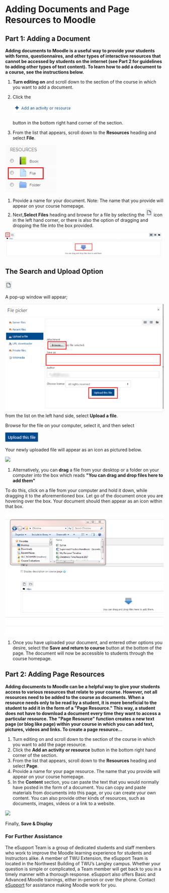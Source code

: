 # Adding Documents and Page Resources to Moodle

## Part 1: Adding a Document

**Adding documents to Moodle is a useful way to provide your students with forms, questionnaires, and other types of interactive resources that cannot be accessed by students on the internet \(see Part 2 for guidelines to adding other types of text content\). To learn how to add a document to a course, see the instructions below.**

1. **Turn editing on** and scroll down to the section of the course in which you want to add a document.
2. Click the

   ![](../.gitbook/assets/adding-documents-1-1.png)

   button in the bottom right hand corner of the section.

3. From the list that appears, scroll down to the **Resources** heading and select **File**.

![](../.gitbook/assets/adding-documents-2-1.png)

1. Provide a name for your document. Note: The name that you provide will appear on your course homepage.
2. Next,**Select Files** heading and browse for a file by selecting the ![](../.gitbook/assets/adding-documents-3-3.png) icon in the left hand corner, or there is also the option of dragging and dropping the file into the box provided.

![](../.gitbook/assets/adding-documents-4%20%281%29.png)

## The Search and Upload Option

![](../.gitbook/assets/adding-documents-3%20%281%29.png)

A pop-up window will appear;

![](../.gitbook/assets/adding-documents-5-1.png) from the list on the left hand side, select **Upload a file**.

Browse for the file on your computer, select it, and then select

![](../.gitbook/assets/adding-documents-6-1.png)

Your newly uploaded file will appear as an icon as pictured below.

![](https://github.com/TWUOnline/moodlehelp/tree/eeaa8d5b86ba8c4286b3f60a02010622021c9c77/assets/assets/adding-documents-7.png)

1. Alternatively, you can **drag** a file from your desktop or a folder on your computer into the box which reads **"You can drag and drop files here to add them"**

To do this, click on a file from your computer and hold it down, while dragging it to the aforementioned box. Let go of the document once you are hovering over the box. Your document should then appear as an icon within that box.

![](../.gitbook/assets/adding-documents-8-1.gif)

1. Once you have uploaded your document, and entered other options you desire, select the **Save and return to course** button at the bottom of the page. The document will now be accessible to students through the course homepage.

## Part 2: Adding Page Resources

**Adding documents to Moodle can be a helpful way to give your students access to various resources that relate to your course. However, not all resources need to be added to the course as documents. When a resource needs only to be read by a student, it is more beneficial to the student to add it in the form of a "Page Resource." This way, a student does not have to download a document every time they want to access a particular resource. The "Page Resource" function creates a new text page \(or blog like page\) within your course in which you can add text, pictures, videos and links. To create a page resource...**

1. Turn editing on and scroll down to the section of the course in which you want to add the page resource.
2. Click the **Add an activity or resource** button in the bottom right hand corner of the section.
3. From the list that appears, scroll down to the **Resources** heading and select **Page**.
4. Provide a name for your page resource. The name that you provide will appear on your course homepage.
5. In the **Content** section, you can paste the text that you would normally have posted in the form of a document. You can copy and paste materials from documents into this page, or you can create your own content. You can also provide other kinds of resources, such as documents, images, videos or a link to a website.

![](https://github.com/TWUOnline/moodlehelp/tree/eeaa8d5b86ba8c4286b3f60a02010622021c9c77/assets/page-content.png)

Finally, **Save & Display**

### For Further Assistance

The eSupport Team is a group of dedicated students and staff members who work to improve the Moodle learning experience for students and Instructors alike. A member of TWU Extension, the eSupport Team is located in the Northwest Building of TWU’s Langley campus. Whether your question is simple or complicated, a Team member will get back to you in a timely manner with a thorough response. eSupport also offers Basic and Advanced Moodle trainings, either in-person or over the phone. Contact [eSupport](https://trinitywestern.teamdynamix.com/TDClient/Requests/ServiceDet?ID=16141) for assistance making Moodle work for you.

